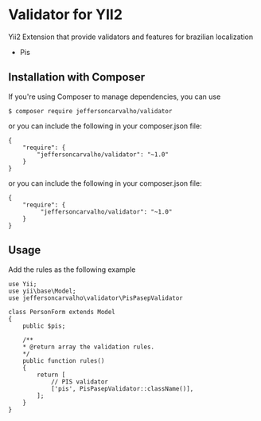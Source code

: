 # Validator for YII2

Yii2 Extension that provide validators and features for brazilian localization

* Pis

## Installation with Composer
If you're using Composer to manage dependencies, you can use

    $ composer require jeffersoncarvalho/validator

or you can include the following in your composer.json file:

    {
        "require": {
            "jeffersoncarvalho/validator": "~1.0"
        }
    }

or you can include the following in your composer.json file:

    {
        "require": {
             "jeffersoncarvalho/validator": "~1.0"
        }
    }
	
	
## Usage

Add the rules as the following example


	use Yii;
	use yii\base\Model;
	use jeffersoncarvalho\validator\PisPasepValidator

	class PersonForm extends Model
	{
		public $pis;

		/**
		* @return array the validation rules.
		*/
		public function rules()
		{
			return [
				// PIS validator
				['pis', PisPasepValidator::className()],
			];
		}
	}

